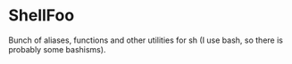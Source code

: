 ShellFoo
========

Bunch of aliases, functions and other utilities for sh (I use bash, so there is probably some bashisms).
